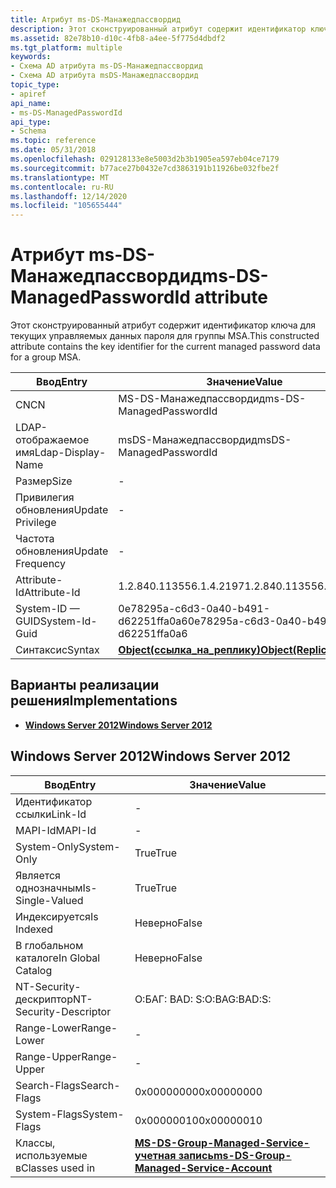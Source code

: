 ```yaml
---
title: Атрибут ms-DS-Манажедпассвордид
description: Этот сконструированный атрибут содержит идентификатор ключа для текущих управляемых данных пароля для группы MSA.
ms.assetid: 82e78b10-d10c-4fb8-a4ee-5f775d4dbdf2
ms.tgt_platform: multiple
keywords:
- Схема AD атрибута ms-DS-Манажедпассвордид
- Схема AD атрибута msDS-Манажедпассвордид
topic_type:
- apiref
api_name:
- ms-DS-ManagedPasswordId
api_type:
- Schema
ms.topic: reference
ms.date: 05/31/2018
ms.openlocfilehash: 029128133e8e5003d2b3b1905ea597eb04ce7179
ms.sourcegitcommit: b77ace27b0432e7cd3863191b11926be032fbe2f
ms.translationtype: MT
ms.contentlocale: ru-RU
ms.lasthandoff: 12/14/2020
ms.locfileid: "105655444"
---
```

# <a name="ms-ds-managedpasswordid-attribute"></a><span data-ttu-id="d35a6-105">Атрибут ms-DS-Манажедпассвордид</span><span class="sxs-lookup"><span data-stu-id="d35a6-105">ms-DS-ManagedPasswordId attribute</span></span>

<span data-ttu-id="d35a6-106">Этот сконструированный атрибут содержит идентификатор ключа для текущих управляемых данных пароля для группы MSA.</span><span class="sxs-lookup"><span data-stu-id="d35a6-106">This constructed attribute contains the key identifier for the current managed password data for a group MSA.</span></span>



| <span data-ttu-id="d35a6-107">Ввод</span><span class="sxs-lookup"><span data-stu-id="d35a6-107">Entry</span></span> | <span data-ttu-id="d35a6-108">Значение</span><span class="sxs-lookup"><span data-stu-id="d35a6-108">Value</span></span> |
|-------------------|-------------------------------------------------------|
| <span data-ttu-id="d35a6-109">CN</span><span class="sxs-lookup"><span data-stu-id="d35a6-109">CN</span></span>                | <span data-ttu-id="d35a6-110">MS-DS-Манажедпассвордид</span><span class="sxs-lookup"><span data-stu-id="d35a6-110">ms-DS-ManagedPasswordId</span></span>                               |
| <span data-ttu-id="d35a6-111">LDAP-отображаемое имя</span><span class="sxs-lookup"><span data-stu-id="d35a6-111">Ldap-Display-Name</span></span> | <span data-ttu-id="d35a6-112">msDS-Манажедпассвордид</span><span class="sxs-lookup"><span data-stu-id="d35a6-112">msDS-ManagedPasswordId</span></span>                                |
| <span data-ttu-id="d35a6-113">Размер</span><span class="sxs-lookup"><span data-stu-id="d35a6-113">Size</span></span>              | \-                                                    |
| <span data-ttu-id="d35a6-114">Привилегия обновления</span><span class="sxs-lookup"><span data-stu-id="d35a6-114">Update Privilege</span></span>  | \-                                                    |
| <span data-ttu-id="d35a6-115">Частота обновления</span><span class="sxs-lookup"><span data-stu-id="d35a6-115">Update Frequency</span></span>  | \-                                                    |
| <span data-ttu-id="d35a6-116">Attribute-Id</span><span class="sxs-lookup"><span data-stu-id="d35a6-116">Attribute-Id</span></span>      | <span data-ttu-id="d35a6-117">1.2.840.113556.1.4.2197</span><span class="sxs-lookup"><span data-stu-id="d35a6-117">1.2.840.113556.1.4.2197</span></span>                               |
| <span data-ttu-id="d35a6-118">System-ID — GUID</span><span class="sxs-lookup"><span data-stu-id="d35a6-118">System-Id-Guid</span></span>    | <span data-ttu-id="d35a6-119">0e78295a-c6d3-0a40-b491-d62251ffa0a6</span><span class="sxs-lookup"><span data-stu-id="d35a6-119">0e78295a-c6d3-0a40-b491-d62251ffa0a6</span></span>                  |
| <span data-ttu-id="d35a6-120">Синтаксис</span><span class="sxs-lookup"><span data-stu-id="d35a6-120">Syntax</span></span>            | [<span data-ttu-id="d35a6-121">**Object(ссылка_на_реплику)**</span><span class="sxs-lookup"><span data-stu-id="d35a6-121">**Object(Replica-Link)**</span></span>](s-object-replica-link.md) |



## <a name="implementations"></a><span data-ttu-id="d35a6-122">Варианты реализации решения</span><span class="sxs-lookup"><span data-stu-id="d35a6-122">Implementations</span></span>

-   [<span data-ttu-id="d35a6-123">**Windows Server 2012**</span><span class="sxs-lookup"><span data-stu-id="d35a6-123">**Windows Server 2012**</span></span>](#windows-server-2012)

## <a name="windows-server-2012"></a><span data-ttu-id="d35a6-124">Windows Server 2012</span><span class="sxs-lookup"><span data-stu-id="d35a6-124">Windows Server 2012</span></span>



| <span data-ttu-id="d35a6-125">Ввод</span><span class="sxs-lookup"><span data-stu-id="d35a6-125">Entry</span></span> | <span data-ttu-id="d35a6-126">Значение</span><span class="sxs-lookup"><span data-stu-id="d35a6-126">Value</span></span> |
|------------------------|---------------------------------------------------------------------------------------------|
| <span data-ttu-id="d35a6-127">Идентификатор ссылки</span><span class="sxs-lookup"><span data-stu-id="d35a6-127">Link-Id</span></span>                | \-                                                                                          |
| <span data-ttu-id="d35a6-128">MAPI-Id</span><span class="sxs-lookup"><span data-stu-id="d35a6-128">MAPI-Id</span></span>                | \-                                                                                          |
| <span data-ttu-id="d35a6-129">System-Only</span><span class="sxs-lookup"><span data-stu-id="d35a6-129">System-Only</span></span>            | <span data-ttu-id="d35a6-130">True</span><span class="sxs-lookup"><span data-stu-id="d35a6-130">True</span></span>                                                                                        |
| <span data-ttu-id="d35a6-131">Является однозначным</span><span class="sxs-lookup"><span data-stu-id="d35a6-131">Is-Single-Valued</span></span>       | <span data-ttu-id="d35a6-132">True</span><span class="sxs-lookup"><span data-stu-id="d35a6-132">True</span></span>                                                                                        |
| <span data-ttu-id="d35a6-133">Индексируется</span><span class="sxs-lookup"><span data-stu-id="d35a6-133">Is Indexed</span></span>             | <span data-ttu-id="d35a6-134">Неверно</span><span class="sxs-lookup"><span data-stu-id="d35a6-134">False</span></span>                                                                                       |
| <span data-ttu-id="d35a6-135">В глобальном каталоге</span><span class="sxs-lookup"><span data-stu-id="d35a6-135">In Global Catalog</span></span>      | <span data-ttu-id="d35a6-136">Неверно</span><span class="sxs-lookup"><span data-stu-id="d35a6-136">False</span></span>                                                                                       |
| <span data-ttu-id="d35a6-137">NT-Security-дескриптор</span><span class="sxs-lookup"><span data-stu-id="d35a6-137">NT-Security-Descriptor</span></span> | <span data-ttu-id="d35a6-138">О:БАГ: BAD: S:</span><span class="sxs-lookup"><span data-stu-id="d35a6-138">O:BAG:BAD:S:</span></span>                                                                                |
| <span data-ttu-id="d35a6-139">Range-Lower</span><span class="sxs-lookup"><span data-stu-id="d35a6-139">Range-Lower</span></span>            | \-                                                                                          |
| <span data-ttu-id="d35a6-140">Range-Upper</span><span class="sxs-lookup"><span data-stu-id="d35a6-140">Range-Upper</span></span>            | \-                                                                                          |
| <span data-ttu-id="d35a6-141">Search-Flags</span><span class="sxs-lookup"><span data-stu-id="d35a6-141">Search-Flags</span></span>           | <span data-ttu-id="d35a6-142">0x00000000</span><span class="sxs-lookup"><span data-stu-id="d35a6-142">0x00000000</span></span>                                                                                  |
| <span data-ttu-id="d35a6-143">System-Flags</span><span class="sxs-lookup"><span data-stu-id="d35a6-143">System-Flags</span></span>           | <span data-ttu-id="d35a6-144">0x00000010</span><span class="sxs-lookup"><span data-stu-id="d35a6-144">0x00000010</span></span>                                                                                  |
| <span data-ttu-id="d35a6-145">Классы, используемые в</span><span class="sxs-lookup"><span data-stu-id="d35a6-145">Classes used in</span></span>        | [<span data-ttu-id="d35a6-146">**MS-DS-Group-Managed-Service-учетная запись**</span><span class="sxs-lookup"><span data-stu-id="d35a6-146">**ms-DS-Group-Managed-Service-Account**</span></span>](c-msds-groupmanagedserviceaccount.md)<br/> |



 

 





